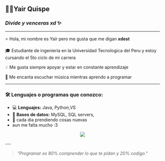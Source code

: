 ## 👨‍💻Yair Quispe

### *Divide y venceras xd* ✨


---
⭐ Hola, mi nombre es Yair pero me gusta que me digan **xdest**  

🎓 Estudiante de ingenieria en la Universidad Tecnologica del Peru y estoy cursando el 5to ciclo de mi carrera 

💡 Me gusta siempre apoyar y estar en constante aprendizaje 

🎷 Me encanta escuchar música mientras aprendo a programar  

---
### 🛠 Lenguajes o programas que conozco:

- 💻 **Lenguajes:** Java, Python,VS  
- 👥 **Bases de datos:** MySQL, SQL servers,  
- 🚀 cada dia prendiendo cosas nuevas
- aun me falta mucho :3

<p align="center">
  <a href="https://go-skill-icons.vercel.app/">
    <img
      src="https://go-skill-icons.vercel.app/api/icons?i=java,py,idea,mysql,vscode,sqlserver"
    />
  </a>
</p>
---

> *"Programar es 80% comprender lo que te pidan y 20% codigo."*
